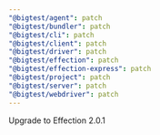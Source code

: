 ```yaml
---
"@bigtest/agent": patch
"@bigtest/bundler": patch
"@bigtest/cli": patch
"@bigtest/client": patch
"@bigtest/driver": patch
"@bigtest/effection": patch
"@bigtest/effection-express": patch
"@bigtest/project": patch
"@bigtest/server": patch
"@bigtest/webdriver": patch
---
```


Upgrade to Effection 2.0.1
